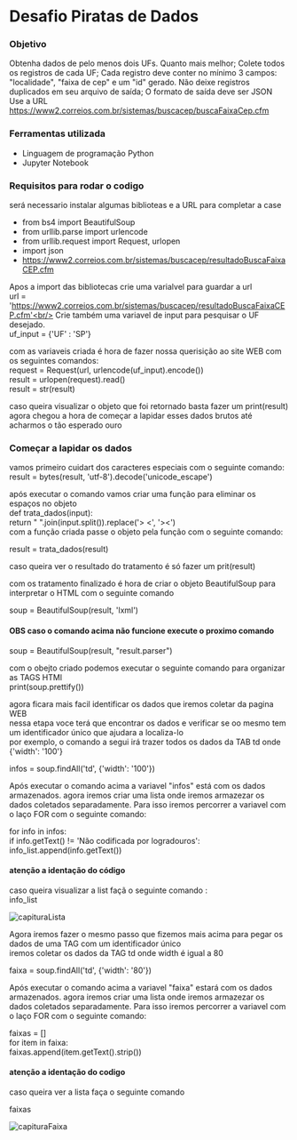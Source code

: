 # Desafio Piratas de Dados
### Objetivo
Obtenha dados de pelo menos dois UFs. Quanto mais melhor; Colete todos os registros de cada UF; Cada registro deve conter no mínimo 3 campos: "localidade", "faixa de cep" e um "id" gerado. Não deixe registros duplicados em seu arquivo de saída; O formato de saída deve ser JSON
Use a URL https://www2.correios.com.br/sistemas/buscacep/buscaFaixaCep.cfm 


### Ferramentas utilizada

* Linguagem de programação Python
* Jupyter Notebook

### Requisitos para rodar o codigo
será necessario instalar algumas biblioteas e a URL para completar a case

* from bs4 import BeautifulSoup
* from urllib.parse import urlencode
* from urllib.request import Request, urlopen
* import json
*  https://www2.correios.com.br/sistemas/buscacep/resultadoBuscaFaixaCEP.cfm

Apos a import das bibliotecas  crie uma varialvel para guardar a url<br/>
url = 'https://www2.correios.com.br/sistemas/buscacep/resultadoBuscaFaixaCEP.cfm'<br/>
Crie também  uma variavel de input para pesquisar o UF desejado.<br/>
uf_input = {'UF' : 'SP'}<br/>

com as variaveis criada é hora de fazer nossa querisição ao site WEB com os seguintes comandos:<br/>
request = Request(url, urlencode(uf_input).encode())<br/>
result = urlopen(request).read()<br/>
result = str(result)<br/>

caso queira visualizar o objeto que foi retornado basta fazer um print(result)<br/>
agora chegou a hora de começar a lapidar esses dados brutos até acharmos o tão esperado ouro <br/>

### Começar a lapidar os dados

vamos primeiro cuidart dos caracteres especiais com o seguinte comando:<br/>
result = bytes(result, 'utf-8').decode('unicode_escape')<br/>

após executar o comando vamos criar uma função para eliminar os espaços no objeto <br/>
def trata_dados(input):<br/>
    return " ".join(input.split()).replace('> <', '><')<br/>
com a função criada passe o objeto pela função com o seguinte comando:<br/>    

result = trata_dados(result)<br/>

caso queira ver o resultado do tratamento é só fazer um prit(result)

com os tratamento finalizado é hora de criar o objeto BeautifulSoup para interpretar o HTML com o seguinte comando<br/>

soup =  BeautifulSoup(result, 'lxml')<br/>
#### OBS caso o comando acima não funcione execute o proximo comando
soup = BeautifulSoup(result, "result.parser")<br/>

com o obejto criado podemos executar o seguinte comando para organizar as TAGS HTMl<br/>
print(soup.prettify())<br/>

agora ficara mais facil identificar os dados que iremos coletar da pagina WEB<br/>
nessa etapa voce terá que encontrar os dados e verificar se oo mesmo tem um identificador único que ajudara a localiza-lo<br/>
por exemplo, o comando a segui irá trazer todos os dados da TAB td onde {'width': '100'}<br/>

infos = soup.findAll('td', {'width': '100'})<br/>

Após executar o comando acima a variavel "infos" está com os dados armazenados. agora iremos criar uma lista onde iremos armazezar os dados coletados separadamente. Para isso iremos percorrer a variavel com o laço FOR com o seguinte comando:<br/>

for info in infos:<br/>
    if info.getText() != 'Não codificada por logradouros':<br/>
        info_list.append(info.getText())<br/>

#### atenção a identação do código

caso queira visualizar a list façã o seguinte comando :<br/>
info_list<br/>

![capituraLista](https://user-images.githubusercontent.com/48107412/135949847-ef246aca-6f46-46a4-94b0-1ba9a1d7a3ac.png)



Agora iremos fazer o mesmo passo que fizemos mais acima para pegar os dados de uma TAG com um identificador único<br/>
iremos coletar os dados da TAG td onde width é igual a 80<br/>

faixa = soup.findAll('td', {'width': '80'})<br/>

Após executar o comando acima a variavel "faixa" estará com os dados armazenados. agora iremos criar uma lista onde iremos armazezar os dados coletados separadamente. Para isso iremos percorrer a variavel com o laço FOR com o seguinte comando:<br/>

faixas = []<br/>
for item in faixa:<br/>
    faixas.append(item.getText().strip())<br/>

#### atenção a identação do codigo

caso queira ver a lista faça o seguinte comando<br/>

faixas<br/>

![capituraFaixa](https://user-images.githubusercontent.com/48107412/135951211-21fba98a-6b77-49d6-9812-ae3da2165a46.png)


